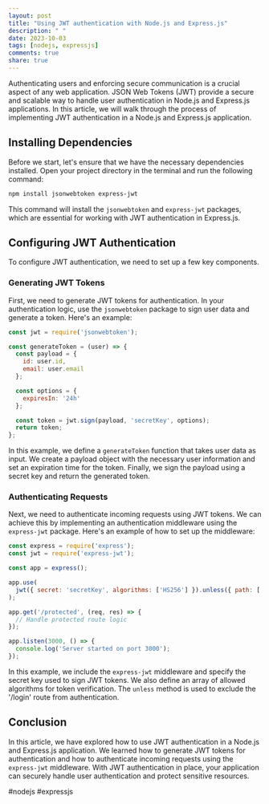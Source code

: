 ```yaml
---
layout: post
title: "Using JWT authentication with Node.js and Express.js"
description: " "
date: 2023-10-03
tags: [nodejs, expressjs]
comments: true
share: true
---
```


Authenticating users and enforcing secure communication is a crucial aspect of any web application. JSON Web Tokens (JWT) provide a secure and scalable way to handle user authentication in Node.js and Express.js applications. In this article, we will walk through the process of implementing JWT authentication in a Node.js and Express.js application.

## Installing Dependencies

Before we start, let's ensure that we have the necessary dependencies installed. Open your project directory in the terminal and run the following command:

```bash
npm install jsonwebtoken express-jwt
```

This command will install the `jsonwebtoken` and `express-jwt` packages, which are essential for working with JWT authentication in Express.js.

## Configuring JWT Authentication

To configure JWT authentication, we need to set up a few key components.

### Generating JWT Tokens

First, we need to generate JWT tokens for authentication. In your authentication logic, use the `jsonwebtoken` package to sign user data and generate a token. Here's an example:

```javascript
const jwt = require('jsonwebtoken');

const generateToken = (user) => {
  const payload = {
    id: user.id,
    email: user.email
  };

  const options = {
    expiresIn: '24h'
  };

  const token = jwt.sign(payload, 'secretKey', options);
  return token;
};
```

In this example, we define a `generateToken` function that takes user data as input. We create a payload object with the necessary user information and set an expiration time for the token. Finally, we sign the payload using a secret key and return the generated token.

### Authenticating Requests

Next, we need to authenticate incoming requests using JWT tokens. We can achieve this by implementing an authentication middleware using the `express-jwt` package. Here's an example of how to set up the middleware:

```javascript
const express = require('express');
const jwt = require('express-jwt');

const app = express();

app.use(
  jwt({ secret: 'secretKey', algorithms: ['HS256'] }).unless({ path: ['/login'] })
);

app.get('/protected', (req, res) => {
  // Handle protected route logic
});

app.listen(3000, () => {
  console.log('Server started on port 3000');
});
```

In this example, we include the `express-jwt` middleware and specify the secret key used to sign JWT tokens. We also define an array of allowed algorithms for token verification. The `unless` method is used to exclude the '/login' route from authentication.

## Conclusion

In this article, we have explored how to use JWT authentication in a Node.js and Express.js application. We learned how to generate JWT tokens for authentication and how to authenticate incoming requests using the `express-jwt` middleware. With JWT authentication in place, your application can securely handle user authentication and protect sensitive resources.

#nodejs #expressjs